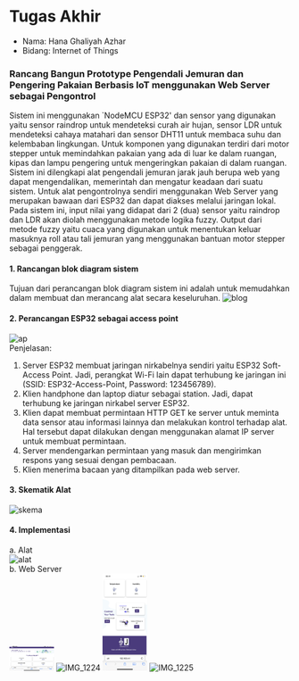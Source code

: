 # Tugas Akhir
- Nama: Hana Ghaliyah Azhar
- Bidang: Internet of Things

### Rancang Bangun Prototype Pengendali Jemuran dan Pengering Pakaian Berbasis IoT menggunakan Web Server sebagai Pengontrol
Sistem ini menggunakan `NodeMCU ESP32' dan sensor yang digunakan yaitu sensor raindrop untuk mendeteksi curah air hujan, sensor LDR untuk mendeteksi cahaya matahari dan sensor DHT11 untuk membaca suhu dan kelembaban lingkungan. Untuk komponen yang digunakan terdiri dari motor stepper untuk memindahkan pakaian yang ada di luar ke dalam ruangan, kipas dan lampu pengering untuk mengeringkan pakaian di dalam ruangan. Sistem ini dilengkapi alat pengendali jemuran jarak jauh berupa web yang dapat mengendalikan, memerintah dan mengatur keadaan dari suatu sistem. Untuk alat pengontrolnya sendiri menggunakan Web Server yang merupakan bawaan dari ESP32 dan dapat diakses melalui jaringan lokal. Pada sistem ini, input nilai yang didapat dari 2 (dua) sensor yaitu raindrop dan LDR akan diolah menggunakan metode logika fuzzy. Output dari metode fuzzy yaitu cuaca yang digunakan untuk menentukan keluar masuknya roll atau tali jemuran yang menggunakan bantuan motor stepper sebagai penggerak.

#### 1. Rancangan blok diagram sistem
Tujuan dari perancangan blok diagram sistem ini adalah untuk memudahkan dalam membuat dan merancang alat secara keseluruhan.
![blog](https://user-images.githubusercontent.com/26424136/185843682-4b556639-e876-4bc0-afec-5937a08998f4.png)

#### 2. Perancangan ESP32 sebagai access point
![ap](https://user-images.githubusercontent.com/26424136/185843930-b9f21204-3cea-43c1-86fb-c265ac86fcf1.png)
<br />
Penjelasan:
1.	Server ESP32 membuat jaringan nirkabelnya sendiri yaitu ESP32 Soft-Access Point. Jadi, perangkat Wi-Fi lain dapat terhubung ke jaringan ini (SSID: ESP32-Access-Point, Password: 123456789).
2.	Klien handphone dan laptop diatur sebagai station. Jadi, dapat terhubung ke jaringan nirkabel server ESP32.
3.	Klien dapat membuat permintaan HTTP GET ke server untuk meminta data sensor atau informasi lainnya dan melakukan kontrol terhadap alat. Hal tersebut dapat dilakukan dengan menggunakan alamat IP server untuk membuat permintaan.
4.	Server mendengarkan permintaan yang masuk dan mengirimkan respons yang sesuai dengan pembacaan.
5.	Klien menerima bacaan yang ditampilkan pada web server.

#### 3. Skematik Alat
![skema](https://user-images.githubusercontent.com/26424136/185844842-87bd3781-696c-49b6-a5fa-cf2d64109335.jpg)

#### 4. Implementasi
a. Alat
<br />
![alat](https://user-images.githubusercontent.com/26424136/185844838-cbd10ae9-256d-4105-a416-597b33539f0a.jpg)
<br />
b. Web Server
<br />
<img src="img/IMG_1224.PNG"  width="80" height="45">
![IMG_1224](https://user-images.githubusercontent.com/26424136/185844825-8cdb354e-e6db-4ba5-b73b-9f7e420ce64a.PNG)
<img src="img/IMG_1225.PNG"  width="80">
![IMG_1225](https://user-images.githubusercontent.com/26424136/185844833-ca5210d0-bc82-4bab-9177-3295eaa3c7dd.PNG)
